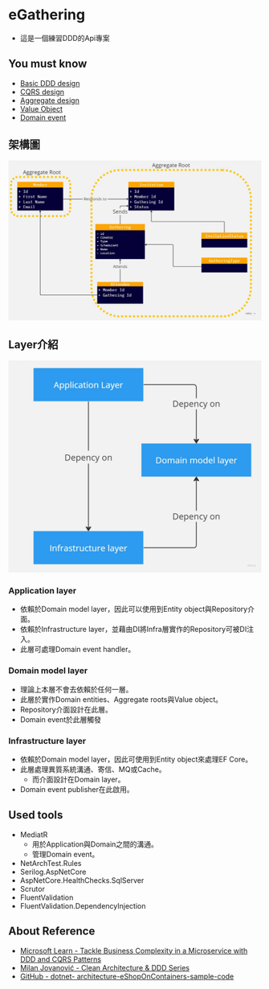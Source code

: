 # eGathering
- 這是一個練習DDD的Api專案
## You must know
- [Basic DDD design](https://learn.microsoft.com/en-us/dotnet/architecture/microservices/microservice-ddd-cqrs-patterns/ddd-oriented-microservice)
- [CQRS design](https://learn.microsoft.com/en-us/dotnet/architecture/microservices/microservice-ddd-cqrs-patterns/cqrs-microservice-reads)
- [Aggregate design](https://learn.microsoft.com/en-us/dotnet/architecture/microservices/microservice-ddd-cqrs-patterns/microservice-domain-model#the-aggregate-pattern)
- [Value Object](https://learn.microsoft.com/en-us/dotnet/architecture/microservices/microservice-ddd-cqrs-patterns/implement-value-objects)
- [Domain event](https://learn.microsoft.com/en-us/dotnet/architecture/microservices/microservice-ddd-cqrs-patterns/domain-events-design-implementation)
## 架構圖
![image](./Practis-Archtecture.jpg)
## Layer介紹
![image](./ddd-layer.jpg)
### Application layer
- 依賴於Domain model layer，因此可以使用到Entity object與Repository介面。
- 依賴於Infrastructure layer，並藉由DI將Infra層實作的Repository可被DI注入。
- 此層可處理Domain event handler。

### Domain model layer
- 理論上本層不會去依賴於任何一層。
- 此層於實作Domain entities、Aggregate roots與Value object。
- Repository介面設計在此層。
- Domain event於此層觸發

### Infrastructure layer
- 依賴於Domain model layer，因此可使用到Entity object來處理EF Core。
- 此層處理異質系統溝通、寄信、MQ或Cache。
    - 而介面設計在Domain layer。
- Domain event publisher在此啟用。

## Used tools
- MediatR
    - 用於Application與Domain之間的溝通。
    - 管理Domain event。
- NetArchTest.Rules
- Serilog.AspNetCore
- AspNetCore.HealthChecks.SqlServer
- Scrutor
- FluentValidation
- FluentValidation.DependencyInjection
## About Reference
- [Microsoft Learn - Tackle Business Complexity in a Microservice with DDD and CQRS Patterns](https://learn.microsoft.com/en-us/dotnet/architecture/microservices/microservice-ddd-cqrs-patterns/)
- [Milan Jovanović - Clean Architecture & DDD Series](https://youtube.com/playlist?list=PLYpjLpq5ZDGstQ5afRz-34o_0dexr1RGa&si=ovEVenWS87A8yyhT)
- [GitHub - dotnet- architecture-eShopOnContainers-sample-code](https://github.com/dotnet-architecture/eShopOnContainers/tree/dev/src/Services/Ordering)